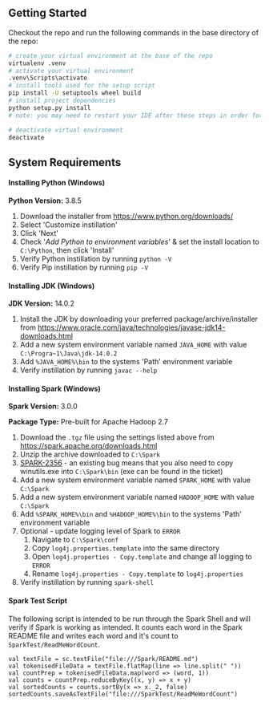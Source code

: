 ## Getting Started

Checkout the repo and run the following commands in the base directory of the repo:

```bash
# create your virtual environment at the base of the repo
virtualenv .venv
# activate your virtual environment
.venv\Scripts\activate
# install tools used for the setup script
pip install -U setuptools wheel build
# install project dependencies
python setup.py install
# note: you may need to restart your IDE after these steps in order for intellisense to work

# deactivate virtual environment
deactivate
```

## System Requirements

#### Installing Python (Windows)

**Python Version:** 3.8.5

1. Download the installer from https://www.python.org/downloads/
2. Select 'Customize instillation'
3. Click 'Next'
4. Check '*Add Python to environment variables*' & set the install location to `C:\Python`, then click 'Install'
5. Verify Python instillation by running `python -V`
6. Verify Pip instillation by running `pip -V`

#### Installing JDK (Windows)

**JDK Version:** 14.0.2

1. Install the JDK by downloading your preferred package/archive/installer from https://www.oracle.com/java/technologies/javase-jdk14-downloads.html
2. Add a new system environment variable named `JAVA_HOME` with value `C:\Progra~1\Java\jdk-14.0.2`
3. Add `%JAVA_HOME%\bin` to the systems 'Path' environment variable
4. Verify instillation by running `javac --help`

#### Installing Spark (Windows)

**Spark Version:** 3.0.0

**Package Type:** Pre-built for Apache Hadoop 2.7

1. Download the `.tgz` file using the settings listed above from https://spark.apache.org/downloads.html
2. Unzip the archive downloaded to `C:\Spark`
3. [SPARK-2356](https://issues.apache.org/jira/browse/SPARK-2356) - an existing bug means that you also need to copy winutils.exe into `C:\Spark\bin` (exe can be found in the ticket)
4. Add a new system environment variable named `SPARK_HOME` with value `C:\Spark`
5. Add a new system environment variable named `HADOOP_HOME` with value `C:\Spark`
6. Add `%SPARK_HOME%\bin` and `%HADOOP_HOME%\bin` to the systems 'Path' environment variable
7. Optional - update logging level of Spark to `ERROR`
   1. Navigate to `C:\Spark\conf`
   2. Copy `log4j.properties.template` into the same directory
   3. Open `log4j.properties - Copy.template` and change all logging to `ERROR`
   4. Rename `log4j.properties - Copy.template` to `log4j.properties`
8. Verify instillation by running `spark-shell`

#### Spark Test Script

The following script is intended to be run through the Spark Shell and will verify if Spark is working as intended. It counts each word in the Spark README file and writes each word and it's count to `SparkTest/ReadMeWordCount`. 

```
val textFile = sc.textFile("file:///Spark/README.md")
val tokenisedFileData = textFile.flatMap(line => line.split(" "))
val countPrep = tokenisedFileData.map(word => (word, 1))
val counts = countPrep.reduceByKey((x, y) => x + y)
val sortedCounts = counts.sortBy(x => x._2, false)
sortedCounts.saveAsTextFile("file:///SparkTest/ReadMeWordCount")
```

